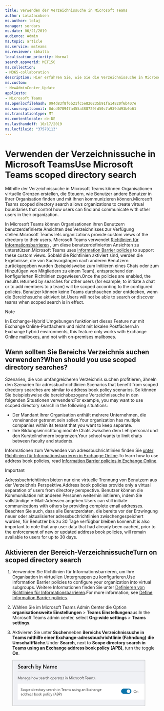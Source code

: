 ```yaml
---
title: Verwenden der Verzeichnissuche in Microsoft Teams
author: LolaJacobsen
ms.author: lolaj
manager: serdars
ms.date: 06/21/2019
audience: Admin
ms.topic: article
ms.service: msteams
ms.reviewer: sbhatta
localization_priority: Normal
search.appverid: MET150
ms.collection:
- M365-collaboration
description: Hier erfahren Sie, wie Sie die Verzeichnissuche in Microsoft Teams verwenden, um angepasste Ansichten des Verzeichnisses bereitzustellen.
ms.custom:
- NewAdminCenter_Update
appliesto:
- Microsoft Teams
ms.openlocfilehash: 094d83f8f6b21fc5e820235b91fa14820f6b407e
ms.sourcegitcommit: 0dcd078947a455a388729fd50c7a939dd93b0b61
ms.translationtype: MT
ms.contentlocale: de-DE
ms.lasthandoff: 10/17/2019
ms.locfileid: "37570113"
---
```

# <a name="use-microsoft-teams-scoped-directory-search"></a><span data-ttu-id="040dd-103">Verwenden der Verzeichnissuche in Microsoft Teams</span><span class="sxs-lookup"><span data-stu-id="040dd-103">Use Microsoft Teams scoped directory search</span></span>

<span data-ttu-id="040dd-104">Mithilfe der Verzeichnissuche in Microsoft Teams können Organisationen virtuelle Grenzen erstellen, die Steuern, wie Benutzer andere Benutzer in Ihrer Organisation finden und mit Ihnen kommunizieren können.</span><span class="sxs-lookup"><span data-stu-id="040dd-104">Microsoft Teams scoped directory search allows organizations to create virtual boundaries that control how users can find and communicate with other users in their organization.</span></span> 

<span data-ttu-id="040dd-105">In Microsoft Teams können Organisationen ihren Benutzern benutzerdefinierte Ansichten des Verzeichnisses zur Verfügung stellen.</span><span class="sxs-lookup"><span data-stu-id="040dd-105">Microsoft Teams lets organizations provide custom views of the directory to their users.</span></span> <span data-ttu-id="040dd-106">Microsoft Teams verwendet [Richtlinien für Informationsbarrieren](https://docs.microsoft.com/microsoft-365/compliance/information-barriers) , um diese benutzerdefinierten Ansichten zu unterstützen.</span><span class="sxs-lookup"><span data-stu-id="040dd-106">Microsoft Teams uses [Information Barrier policies](https://docs.microsoft.com/microsoft-365/compliance/information-barriers) to support these custom views.</span></span> <span data-ttu-id="040dd-107">Sobald die Richtlinien aktiviert sind, werden die Ergebnisse, die von Suchvorgängen nach anderen Benutzern zurückgegeben wurden (beispielsweise zum Initiieren eines Chats oder zum Hinzufügen von Mitgliedern zu einem Team), entsprechend den konfigurierten Richtlinien zugewiesen.</span><span class="sxs-lookup"><span data-stu-id="040dd-107">Once the policies are enabled, the results returned by searches for other users (for example, to initiate a chat or to add members to a team) will be scoped according to the configured policies.</span></span> <span data-ttu-id="040dd-108">Benutzer können keine Teams durchsuchen oder entdecken, wenn die Bereichssuche aktiviert ist.</span><span class="sxs-lookup"><span data-stu-id="040dd-108">Users will not be able to search or discover teams when scoped search is in effect.</span></span> 

> [!NOTE]
> <span data-ttu-id="040dd-109">In Exchange-Hybrid Umgebungen funktioniert dieses Feature nur mit Exchange Online-Postfächern und nicht mit lokalen Postfächern.</span><span class="sxs-lookup"><span data-stu-id="040dd-109">In Exchange hybrid environments, this feature only works with Exchange Online mailboxes, and not with on-premises mailboxes.</span></span>

## <a name="when-should-you-use-scoped-directory-searches"></a><span data-ttu-id="040dd-110">Wann sollten Sie Bereichs Verzeichnis suchen verwenden?</span><span class="sxs-lookup"><span data-stu-id="040dd-110">When should you use scoped directory searches?</span></span>

<span data-ttu-id="040dd-111">Szenarien, die von umfangreicheren Verzeichnis suchen profitieren, ähneln den Szenarien für adressbuchrichtlinien.</span><span class="sxs-lookup"><span data-stu-id="040dd-111">Scenarios that benefit from scoped directory searches are similar to address book policy scenarios.</span></span> <span data-ttu-id="040dd-112">So können Sie beispielsweise die bereichsbezogene Verzeichnissuche in den folgenden Situationen verwenden:</span><span class="sxs-lookup"><span data-stu-id="040dd-112">For example, you may want to use scoped directory search in the following situations:</span></span>

- <span data-ttu-id="040dd-113">Der Mandant Ihrer Organisation enthält mehrere Unternehmen, die voneinander getrennt sein sollen.</span><span class="sxs-lookup"><span data-stu-id="040dd-113">Your organization has multiple companies within its tenant that you want to keep separate.</span></span> 
- <span data-ttu-id="040dd-114">Ihre Bildungseinrichtung möchte Chats zwischen dem Lehrpersonal und den Kursteilnehmern begrenzen.</span><span class="sxs-lookup"><span data-stu-id="040dd-114">Your school wants to limit chats between faculty and students.</span></span> 
 
<span data-ttu-id="040dd-115">Informationen zum Verwenden von adressbuchrichtlinien finden Sie [unter Richtlinien für Informationsbarrieren in Exchange Online](https://docs.microsoft.com/microsoft-365/compliance/information-barriers).</span><span class="sxs-lookup"><span data-stu-id="040dd-115">To learn how to use address book policies, read [Information Barrier policies in Exchange Online](https://docs.microsoft.com/microsoft-365/compliance/information-barriers).</span></span>

> [!IMPORTANT]
> <span data-ttu-id="040dd-116">Adressbuchrichtlinien bieten nur eine virtuelle Trennung von Benutzern aus der Verzeichnis Perspektive.</span><span class="sxs-lookup"><span data-stu-id="040dd-116">Address book policies provide only a virtual separation of users from directory perspective.</span></span> <span data-ttu-id="040dd-117">Benutzer können die Kommunikation mit anderen Personen weiterhin initiieren, indem Sie vollständige e-Mail-Adressen angeben.</span><span class="sxs-lookup"><span data-stu-id="040dd-117">Users can still initiate communications with others by providing complete email addresses.</span></span> <span data-ttu-id="040dd-118">Beachten Sie auch, dass alle Benutzerdaten, die bereits vor der Erzwingung neuer oder aktualisierter adressbuchrichtlinien zwischengespeichert wurden, für Benutzer bis zu 30 Tage verfügbar bleiben können.</span><span class="sxs-lookup"><span data-stu-id="040dd-118">It is also important to note that any user data that had already been cached, prior to the enforcement of new or updated address book policies, will remain available to users for up to 30 days.</span></span>

## <a name="turn-on-scoped-directory-search"></a><span data-ttu-id="040dd-119">Aktivieren der Bereich-Verzeichnissuche</span><span class="sxs-lookup"><span data-stu-id="040dd-119">Turn on scoped directory search</span></span>

1. <span data-ttu-id="040dd-120">Verwenden Sie Richtlinien für Informationsbarrieren, um Ihre Organisation in virtuellen Untergruppen zu konfigurieren.</span><span class="sxs-lookup"><span data-stu-id="040dd-120">Use Information Barrier policies to configure your organization into virtual subgroups.</span></span> <span data-ttu-id="040dd-121">Weitere Informationen finden Sie unter [Definieren von Richtlinien für Informationsbarrieren](https://docs.microsoft.com/microsoft-365/compliance/information-barriers-policies).</span><span class="sxs-lookup"><span data-stu-id="040dd-121">For more information, see [Define Information Barrier policies](https://docs.microsoft.com/microsoft-365/compliance/information-barriers-policies).</span></span>

2. <span data-ttu-id="040dd-122">Wählen Sie im Microsoft Teams Admin Center die Option **organisationsweite Einstellungen** > **Teams Einstellungen**aus.</span><span class="sxs-lookup"><span data-stu-id="040dd-122">In the Microsoft Teams admin center, select **Org-wide settings** > **Teams settings**.</span></span>

3. <span data-ttu-id="040dd-123">Aktivieren Sie unter **Suchen**neben **Bereichs Verzeichnissuche in Teams mithilfe einer Exchange-adressbuchrichtlinie (Fahndung)** **die Umschaltfläche**.</span><span class="sxs-lookup"><span data-stu-id="040dd-123">Under **Search**, next to **Scope directory search in Teams using an Exchange address book policy (APB)**, turn the toggle **On**.</span></span>

    ![Verzeichnissuche im Bereich "Bereich" im Microsoft Teams Admin Center](media/teams-scoped-directory-search-image1.png)



